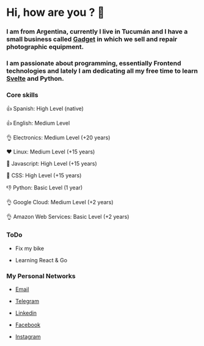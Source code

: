 # Hi, how are you ?  👋

### I am from Argentina, currently I live in Tucumán and I have a small business called [Gadget](https://micamara.ga/) in which we sell and repair photographic equipment.

### I am passionate about programming, essentially Frontend technologies and lately I am dedicating all my free time to learn [Svelte](https://svelte.dev/) and Python.

### Core skills

:+1: Spanish: High Level (native)

:+1: English: Medium Level

:ok_hand: Electronics: Medium Level (+20 years)

:heart: Linux: Medium Level (+15 years)

:muscle: Javascript: High Level (+15 years)

:muscle: CSS: High Level (+15 years)

:-1: Python: Basic Level (1 year)

:ok_hand: Google Cloud: Medium Level (+2 years)

:ok_hand: Amazon Web Services: Basic Level (+2 years)

### ToDo

- Fix my bike

- Learning React & Go

### My Personal Networks

* [Email](mailto:galiprandi@gmail.com)

* [Telegram](https://t.me/galiprandi)

* [Linkedin](https://www.linkedin.com/in/galiprandi)

* [Facebook](https://www.facebook.com/GadgetTucuman/)

* [Instagram](https://www.instagram.com/gadget_tucuman/)

<!--
**galiprandi/galiprandi** is a ✨ _special_ ✨ repository because its `README.md` (this file) appears on your GitHub profile.

Here are some ideas to get you started:

- 🔭 I’m currently working on ...
- 🌱 I’m currently learning ...
- 👯 I’m looking to collaborate on ...
- 🤔 I’m looking for help with ...
- 💬 Ask me about ...
- 📫 How to reach me: ...
- 😄 Pronouns: ...
- ⚡ Fun fact: ...
-->
